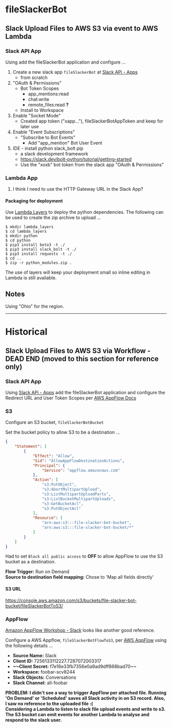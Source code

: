 # fileSlackerBot

## Slack Upload Files to AWS S3 via event to AWS Lambda

### Slack API App

Using  add the fileSlackerBot application and configure ...  

1. Create a new slack app `fileSlackerBot` at [Slack APi - Apps](https://api.slack.com/apps/)
    - from scratch
2. "OAuth & Permissions"
    - Bot Token Scopes
        - app_mentions:read
        - chat:write
        - remote_files:read **?**
    - Install to Workspace
3. Enable "Socket Mode"
    - Created app token ("xapp..."), fileSlackerBotAppToken and keep for later use
4. Enable "Event Subscriptions"
    - "Subscribe to Bot Events"
        - Add "app_mention" Bot User Event
5. IDE - install python slack_bolt pip
    - a slack development framework
    - https://slack.dev/bolt-python/tutorial/getting-started
    - Use the "xoxb" bot token from the slack app "OAuth & Permissions"

### Lambda App

1. I think I need to use the HTTP Gateway URL in the Slack App?

#### Packaging for deployment  
Use [Lambda Layers](https://docs.aws.amazon.com/lambda/latest/dg/chapter-layers.html?icmpid=docs_lambda_help) 
to deploy the python dependencies. The following can be used to create the zip archive to upload ...  
```
$ mkdir lambda_layers
$ cd lambda_layers
$ mkdir python
$ cd python
$ pip3 install boto3 -t ./
$ pip3 install slack_bolt -t ./
$ pip3 install requests -t ./
$ cd ..
$ zip -r python_modules.zip .
```

The use of layers will keep your deployment small so inline editing in Lambda is still available.

## Notes

Using "Ohio" for the region.

---

# Historical 

## Slack Upload Files to AWS S3 via Workflow - DEAD END (moved to this section for reference only)

### Slack API App

Using [Slack APi - Apps](https://api.slack.com/apps/) add the fileSlackerBot application and configure the Redirect URL
and User Token Scopes per [AWS AppFlow Docs](https://docs.aws.amazon.com/appflow/latest/userguide/slack.html)

### S3

Configure an S3 bucket, `fileSlackerBotBucket`

Set the bucket policy to allow S3 to be a destination ...
```json
{
    "Statement": [
        {
            "Effect": "Allow",
            "Sid": "AllowAppFlowDestinationActions",
            "Principal": {
                "Service": "appflow.amazonaws.com"
            },
            "Action": [
                "s3:PutObject",
                "s3:AbortMultipartUpload",
                "s3:ListMultipartUploadParts",
                "s3:ListBucketMultipartUploads",
                "s3:GetBucketAcl",
                "s3:PutObjectAcl"
            ],
            "Resource": [
                "arn:aws:s3:::file-slacker-bot-bucket",
                "arn:aws:s3:::file-slacker-bot-bucket/*"
            ]
        }
    ]
}
```
Had to set `Block all public access` to **OFF** to allow AppFlow to use the S3 bucket as a destination.

**Flow Trigger:** Run on Demand  
**Source to destination field mapping:** Chose to 'Map all fields directly'

#### S3 URL
https://console.aws.amazon.com/s3/buckets/file-slacker-bot-bucket/fileSlackerBotToS3/

### AppFlow

[Amazon AppFlow Workshop - Slack](https://catalog.us-east-1.prod.workshops.aws/workshops/9787ec94-1ace-44cc-91e5-976ad7ddc0b1/en-US/slack) looks like another good reference.

Configure a AWS Appflow, `fileSlackerBotFlowToS3`, per [AWS AppFlow](https://us-east-2.console.aws.amazon.com/appflow/home?region=us-east-2/)
using the following details ...
- **Source Name:** Slack
- **Client ID:** 7256133112227.7287072003317
- **~~Client Secret:** f7e16e33fb7356e0a9ad9dff868bad70~~
- **Workspace:** foobar-scv8244
- **Slack Objects:** Conversations
- **Slack Channel:** all-foobar

**PROBLEM: I didn't see a way to trigger AppFlow per attached file. Running 'On Demand' or 'Scheduled' saves all Slack 
activity in on S3 record. Also, I saw no reference to the uploaded file :(  
Considering a Lambda to listen to slack file upload events and write to s3.  
The S3 bucket can emit events for another Lambda to analyse and respond to the slack user.**
